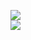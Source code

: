 [![](https://img.shields.io/badge/Made%20With-Github%20Spray-lightgrey.svg?style=for-the-badge&logo=github)](https://github.com/Annihil/github-spray#12778)  
[![](https://i.imgur.com/2DrTn0Z.gif)](https://github.com/Annihil/github-spray)